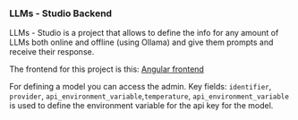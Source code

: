 ### LLMs - Studio Backend

LLMs - Studio is a project that allows to define the info for any amount of LLMs both online and offline (using Ollama) and give them prompts and receive their response. 

The frontend for this project is this: [Angular frontend](https://github.com/xero-q/LLMs-chat-frontend-angular)

For defining a model you can access the admin. Key fields: `identifier`, `provider`, `api_environment_variable`,`temperature`, `api_environment_variable` is used to define the environment variable for the api key for the model.
